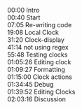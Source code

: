 00:00 Intro  
00:40 Start  
07:05 Re-writing code  
19:08 Local Clock  
31:20 Clock-display  
41:14 not using regex  
55:48 Testing clocks  
01:05:26 Editing clock  
01:09:27 Formatting  
01:15:00 Clock actions  
01:34:45 Debug  
01:39:52 Editing Clocks  
02:03:16 Discussion

